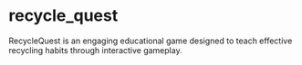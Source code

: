 # recycle_quest
RecycleQuest is an engaging educational game designed to teach effective recycling habits through interactive gameplay.
